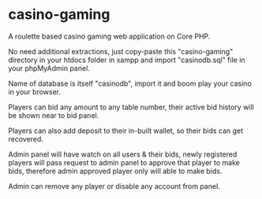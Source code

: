 # casino-gaming
A roulette based casino gaming web application on Core PHP.

No need additional extractions, just copy-paste this "casino-gaming" directory in your htdocs folder in xampp and import "casinodb.sql" file in your phpMyAdmin panel.

Name of database is itself "casinodb", import it and boom play your casino in your browser.

Players can  bid any amount to any table number, their active bid history will be shown near to bid panel.

Players can also add deposit to their in-built wallet, so their bids can get recovered.

Admin panel will have watch on all users & their bids, newly registered players will pass request to admin panel to approve that player to make bids, therefore admin approved player only will able to make bids.

Admin can remove any player or disable any account from panel.
